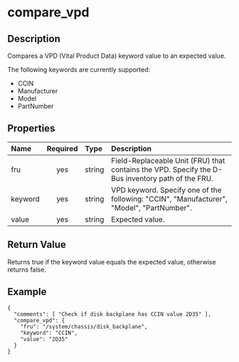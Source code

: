 # compare_vpd

## Description
Compares a VPD (Vital Product Data) keyword value to an expected value.

The following keywords are currently supported:
* CCIN
* Manufacturer
* Model
* PartNumber

## Properties
| Name | Required | Type | Description |
| :--- | :------: | :--- | :---------- |
| fru | yes | string | Field-Replaceable Unit (FRU) that contains the VPD.  Specify the D-Bus inventory path of the FRU. |
| keyword | yes | string | VPD keyword.  Specify one of the following: "CCIN", "Manufacturer", "Model", "PartNumber". |
| value | yes | string | Expected value. |

## Return Value
Returns true if the keyword value equals the expected value, otherwise returns
false.

## Example
```
{
  "comments": [ "Check if disk backplane has CCIN value 2D35" ],
  "compare_vpd": {
    "fru": "/system/chassis/disk_backplane",
    "keyword": "CCIN",
    "value": "2D35"
  }
}
```
